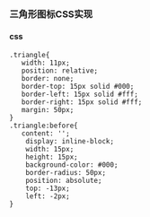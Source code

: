 ### 三角形图标CSS实现
#### <div class="triangle"></div>
#### css
    .triangle{
       width: 11px;
       position: relative;
       border: none;
       border-top: 15px solid #000;
       border-left: 15px solid #fff;
       border-right: 15px solid #fff;
       margin: 50px;
    }
    .triangle:before{
       content: '';
        display: inline-block;
        width: 15px;
        height: 15px;
        background-color: #000;
        border-radius: 50px;
        position: absolute;
        top: -13px;
        left: -2px;
    }



